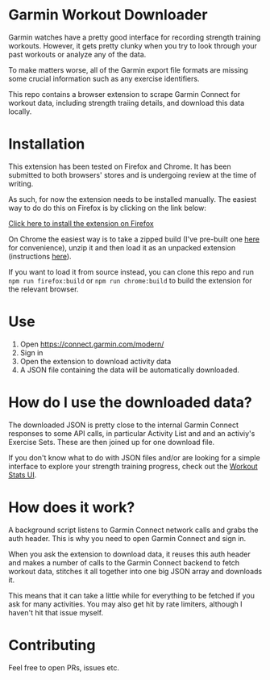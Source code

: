 # Garmin Workout Downloader

Garmin watches have a pretty good interface for recording strength training workouts.
However, it gets pretty clunky when you try to look through your past workouts or analyze
any of the data.

To make matters worse, all of the Garmin export file formats are missing
some crucial information such as any exercise identifiers.

This repo contains a browser extension to scrape Garmin Connect for workout data,
including strength traiing details, and download this data locally.

# Installation

This extension has been tested on Firefox and Chrome. It has been submitted to
both browsers' stores and is undergoing review at the time of writing.

As such, for now the extension needs to be installed manually. The easiest way
to do do this on Firefox is by clicking on the link below:

[Click here to install the extension on Firefox](https://workout.love/garmin-workout-downloader/garmin-workout-downloader.xpi)

On Chrome the easiest way is to take a zipped build (I've pre-built one
[here](https://drive.google.com/file/d/1cDuf4NRq2ggvuUFX4oixDnw1sd09Z-rZ/view?usp=sharing)
for convenience), unzip it and then load it as an unpacked extension (instructions
[here](https://developer.chrome.com/docs/extensions/mv3/getstarted/development-basics/#load-unpacked)).

If you want to load it from source instead, you can clone this repo and run
`npm run firefox:build` or `npm run chrome:build` to build the extension for
the relevant browser.

# Use

1. Open https://connect.garmin.com/modern/
2. Sign in
3. Open the extension to download activity data
4. A JSON file containing the data will be automatically downloaded.

# How do I use the downloaded data?

The downloaded JSON is pretty close to the internal Garmin Connect responses to
some API calls, in particular Activity List and and an activiy's Exercise Sets.
These are then joined up for one download file.

If you don't know what to do with JSON files and/or are looking for a simple
interface to explore your strength training progress, check out the
[Workout Stats UI](https://workout.love/).

# How does it work?

A background script listens to Garmin Connect network calls and grabs the auth header.
This is why you need to open Garmin Connect and sign in.

When you ask the extension to download data, it reuses this auth header and makes a number
of calls to the Garmin Connect backend to fetch workout data, stitches it all together into
one big JSON array and downloads it.

This means that it can take a little while for everything to be fetched if you ask for many
activities. You may also get hit by rate limiters, although I haven't hit that issue myself.

# Contributing

Feel free to open PRs, issues etc.
